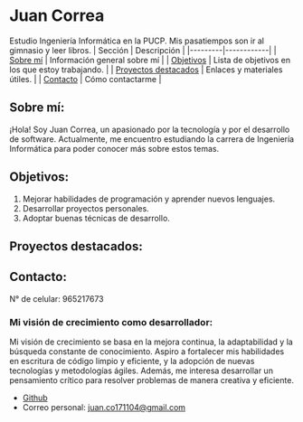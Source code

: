 # Juan Correa
Estudio Ingeniería Informática en la PUCP. Mis pasatiempos son ir al gimnasio y leer libros.
| Sección | Descripción |
|---------|------------|
| [Sobre mí](#sobre-mí) | Información general sobre mí |
| [Objetivos](#objetivos) | Lista de objetivos en los que estoy trabajando. |
| [Proyectos destacados](#proyectos-destacados) | Enlaces y materiales útiles. |
| [Contacto](#contacto) | Cómo contactarme |

## Sobre mí:
¡Hola! Soy Juan Correa, un apasionado por la tecnología y por el desarrollo de software. Actualmente, me encuentro estudiando la carrera de Ingeniería Informática para poder conocer más sobre estos temas.
## Objetivos:
1. Mejorar habilidades de programación y aprender nuevos lenguajes. 
2. Desarrollar proyectos personales.
3. Adoptar buenas técnicas de desarrollo.

## Proyectos destacados:

## Contacto:
N° de celular: 965217673

### Mi visión de crecimiento como desarrollador:
Mi visión de crecimiento se basa en la mejora continua, la adaptabilidad y la búsqueda constante de conocimiento. Aspiro a fortalecer mis habilidades en escritura de código limpio y eficiente, y la adopción de nuevas tecnologías y metodologías ágiles. Además, me interesa desarrollar un pensamiento crítico para resolver problemas de manera creativa y eficiente.

- [Github](https://github.com/JuanCo2004)
- Correo personal: juan.co171104@gmail.com
